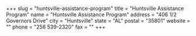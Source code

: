 +++
slug = "huntsville-assistance-program"
title = "Huntsville Assistance Program"
name = "Huntsville Assistance Program"
address = "406 1/2 Governors Drive"
city = "Huntsville"
state = "AL"
postal = "35801"
website = ""
phone = "256 539-2320"
fax = ""
+++
